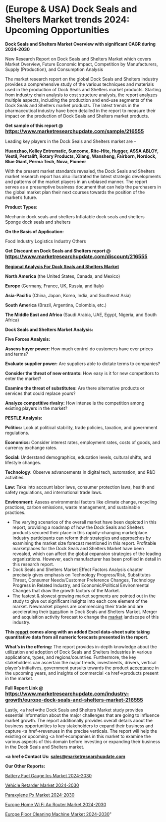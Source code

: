 # (Europe & USA) Dock Seals and Shelters Market trends 2024: Upcoming Opportunities

<strong>Dock Seals and Shelters Market Overview with significant CAGR during 2024-2030</strong>

New Research Report on Dock Seals and Shelters Market which covers Market Overview, Future Economic Impact, Competition by Manufacturers, Supply (Production), and Consumption Analysis

The market research report on the global Dock Seals and Shelters industry provides a comprehensive study of the various techniques and materials used in the production of Dock Seals and Shelters market products. Starting from industry chain analysis to cost structure analysis, the report analyzes multiple aspects, including the production and end-use segments of the Dock Seals and Shelters market products. The latest trends in the pharmaceutical industry have been detailed in the report to measure their impact on the production of Dock Seals and Shelters market products.

<strong>Get sample of this report @ <a href=https://www.marketresearchupdate.com/sample/216555><font size=3 color=#0000ff>https://www.marketresearchupdate.com/sample/216555</font></a></strong>

Leading key players in the Dock Seals and Shelters market are -

<strong>Huanzhao, Kelley Entrematic, Suncome, Rite-Hite, Hugger, ASSA ABLOY, Vestil, Pentalift, Rotary Products, Xilang, Wansheng, Fairborn, Nordock, Blue Giant, Perma Tech, Nova, Pioneer</strong>

With the present market standards revealed, the Dock Seals and Shelters market research report has also illustrated the latest strategic developments and patterns of the market players in an unbiased manner. The report serves as a presumptive business document that can help the purchasers in the global market plan their next courses towards the position of the market’s future.

<strong>Product Types:</strong>

Mechanic dock seals and shelters
Inflatable dock seals and shelters
Sponge dock seals and shelters

<strong>On the Basis of Application:</strong>

Food Industry
Logistics Industry
Others

<strong>Get Discount on Dock Seals and Shelters report @ <a href=https://www.marketresearchupdate.com/discount/216555><font size=3 color=#0000ff>https://www.marketresearchupdate.com/discount/216555</font></a></strong>

<strong><u><b>Regional Analysis For Dock Seals and Shelters Market</b></u></strong>

<strong><b>North America</b></strong> (the United States, Canada, and Mexico)

<strong><b>Europe </b></strong>(Germany, France, UK, Russia, and Italy)

<strong><b>Asia-Pacific</b></strong> (China, Japan, Korea, India, and Southeast Asia)

<strong><b>South America</b></strong> (Brazil, Argentina, Colombia, etc.)

<strong><b>The Middle East and Africa</b></strong> (Saudi Arabia, UAE, Egypt, Nigeria, and South Africa)

<strong>Dock Seals and Shelters Market Analysis:</strong>

<strong>Five Forces Analysis:</strong>

<strong>Assess buyer power:</strong> How much control do customers have over prices and terms?

<strong>Evaluate supplier power:</strong> Are suppliers able to dictate terms to companies?

<strong>Consider the threat of new entrants:</strong> How easy is it for new competitors to enter the market?

<strong>Examine the threat of substitutes:</strong> Are there alternative products or services that could replace yours?

<strong>Analyze competitive rivalry:</strong> How intense is the competition among existing players in the market?

<strong>PESTLE Analysis:</strong>

<strong>Politics:</strong> Look at political stability, trade policies, taxation, and government regulations.

<strong>Economics:</strong> Consider interest rates, employment rates, costs of goods, and currency exchange rates.

<strong>Social:</strong> Understand demographics, education levels, cultural shifts, and lifestyle changes.

<strong>Technology:</strong> Observe advancements in digital tech, automation, and R&D activities.

<strong>Law:</strong> Take into account labor laws, consumer protection laws, health and safety regulations, and international trade laws.

<strong>Environment:</strong> Assess environmental factors like climate change, recycling practices, carbon emissions, waste management, and sustainable practices.

<ul>
  <li>The varying scenarios of the overall market have been depicted in this report, providing a roadmap of how the Dock Seals and Shelters products secured their place in this rapidly-changing marketplace. Industry participants can reform their strategies and approaches by examining the market size forecast mentioned in this report. Profitable marketplaces for the Dock Seals and Shelters Market have been revealed, which can affect the global expansion strategies of the leading organizations. However, each manufacturer has been profiled in detail in this research report.</li>
  <li>Dock Seals and Shelters Market Effect Factors Analysis chapter precisely gives emphasis on Technology Progress/Risk, Substitutes Threat, Consumer Needs/Customer Preference Changes, Technology Progress in Related Industry, and Economic/Political Environmental Changes that draw the growth factors of the Market.</li>
  <li>The fastest &amp; slowest <a href=ASDF991299>growing</a> market segments are pointed out in the study to give out significant insights into each core element of the market. Newmarket players are commencing their trade and are accelerating their <a href=>trans</a>ition in Dock Seals and Shelters Market. Merger and acquisition activity forecast to change the <a href=>market</a> landscape of this industry.</li>
</ul>
<strong>This <a href=>report</a> comes along with an added Excel data-sheet suite taking quantitative data from all numeric forecasts presented in the report.</strong>

<strong>What’s in the offering:</strong> The report provides in-depth knowledge about the utilization and adoption of Dock Seals and Shelters Industries in various applications, types, and regions/countries. Furthermore, the key stakeholders can ascertain the major trends, investments, drivers, vertical player’s initiatives, government pursuits towards the product <a href=ASDF881288>acceptance</a> in the upcoming years, and insights of commercial <a href=>products</a> present in the market.

<strong>Full Report Link @ <a href=https://www.marketresearchupdate.com/industry-growth/europe-dock-seals-and-shelters-market-216555><font size=3 color=#0000ff>https://www.marketresearchupdate.com/industry-growth/europe-dock-seals-and-shelters-market-216555</font></a></strong>

Lastly, <a href=>the</a> Dock Seals and Shelters Market study provides essential information about the major challenges that are going to influence market growth. The report additionally provides overall details about the business opportunities to key stakeholders to expand their business and capture <a href=>revenues</a> in the precise verticals. The report will help the existing or upcoming <a href=>companies</a> in this market to examine the various aspects of this domain before investing or expanding their business in the Dock Seals and Shelters market.

<strong><a href=><strong>Contact Us:</strong></a></strong>
<strong>sales@marketresearchupdate.com</strong>

<strong>Our Other Reports:</strong>

<a href=https://www.linkedin.com/pulse/battery-fuel-gauge-ics-market-2023-size-growth>Battery Fuel Gauge Ics Market 2024-2030</a>

<a href=https://www.linkedin.com/pulse/vehicle-retarder-market-sizing-up-anticipating>Vehicle Retarder Market 2024-2030</a>

<a href=https://www.linkedin.com/pulse/paraxylene-px-market-research-report-reveals>Paraxylene Px Market 2024-2030</a>

<a href=https://www.linkedin.com/pulse/europe-home-wi-fi-ap-router-market-growth-vpymf/>Europe Home Wi Fi Ap Router Market 2024-2030</a>

<a href=https://www.linkedin.com/pulse/europe-floor-cleaning-machine-market-4dhkc/>Europe Floor Cleaning Machine Market 2024-2030</a>"
